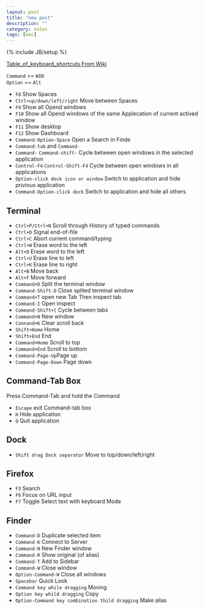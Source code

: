 ```yaml
---
layout: post
title: "new post"
description: ""
category: notes
tags: [mac]
---
```

{% include JB/setup %}

[Table_of_keyboard_shortcuts From Wiki](http://en.wikipedia.org/wiki/Table_of_keyboard_shortcuts)  
  
`Command` == `WIN`  
`Option` == `Alt`  
  
- `F8` Show Spaces
- `Ctrl+up/down/left/right` Move between Spaces
- `F9` Show all Opend windows
- `F10` Show all Opend windows of the same Applecation of current actived window 
- `F11` Show desktop
- `F12` Show Dashboard
- `Command-Option-Space` Open a Search in Finde
- `Command-tab` and `Command-`
- `Command-` `Command-shift-` Cycle between open windows in the selected application
- `Control-F4` `Control-Shift-F4` Cycle between open windows in all applications
- `Option-click dock icon or window` Switch to application and hide privious application
- `Command-Option-click dock` Switch to application and hide all others

Terminal
--------
- `Ctrl+P/Ctrl+N` Scroll through History of typed commands
- `Ctrl+D` Signal end-of-file
- `Ctrl+C` Abort current command/typing
- `Ctrl+W` Erase word to the left
- `Alt+D` Erase word to the left
- `Ctrl+U` Erase line to left
- `Ctrl+K` Erase line to right
- `Alt+B` Move back
- `Alt+F` Move forward
- `Command+D` Split the terminal window
- `Command-Shift-D` Close splited terminal window
- `Command+T` open new Tab Then inspect tab.
- `Command-I` Open inspect
- `Command-Shift+[` Cycle between tabs
- `Command+N` New window
- `Connand+K` Clear scroll back
- `Shift+Home` Home
- `Shift+End` End
- `Command+Home` Scroll to top
- `Command+End` Scroll to bottom
- `Command-Page-Up`Page up
- `Command-Page-Down` Page down

Command-Tab Box
---------------
Press Command-Tab and hold the Command  
- `Escape` exit Command-tab box
- `H` Hide application
- `Q` Quit application

Dock
----
- `Shift drag Dock separator` Move to top/down/left/right


Firefox
-------
- `F3` Search
- `F6` Focus on URL input
- `F7` Toggle Select text with keyboard Mode

Finder
------
- `Command-D` Duplicate selected item
- `Command-K` Connect to Server
- `Command-N` New Finder window
- `Command-R` Show original (of alias)
- `Command-T` Add to Sidebar
- `Command-W` Close window
- `Option-Command-W` Close all windows
- `Spacebar` Quick Look
- `Command key while dragging` Moving
- `Option key whild dragging` Copy
- `Option-Command key combination thild dragging` Make alias

